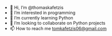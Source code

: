 - 👋 Hi, I’m @thomaskafetzis
- 👀 I’m interested in programming
- 🌱 I’m currently learning Python
- 💞️ I’m looking to collaborate on Python projects
- 📫 How to reach me tomkafetzis06@gmail.com

<!---
thomaskafetzis/thomaskafetzis is a ✨ special ✨ repository because its `README.md` (this file) appears on your GitHub profile.
You can click the Preview link to take a look at your changes.
--->
